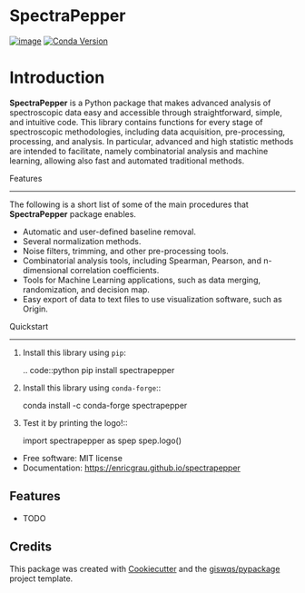 # SpectraPepper

[![image](https://img.shields.io/pypi/v/spectrapepper.svg)](https://pypi.python.org/pypi/spectrapepper) [![Conda Version](https://img.shields.io/conda/vn/conda-forge/spectrapepper.svg)](https://anaconda.org/conda-forge/spectrapepper)

Introduction
============

**SpectraPepper** is a Python package that makes advanced analysis of spectroscopic data easy and accessible
through straightforward, simple, and intuitive code. This library contains functions for every stage of spectroscopic
methodologies, including data acquisition, pre-processing, processing, and analysis. In particular, advanced and high
statistic methods are intended to facilitate, namely combinatorial analysis and machine learning, allowing also
fast and automated traditional methods.

Features
________
The following is a short list of some of the main procedures that **SpectraPepper** package enables.

* Automatic and user-defined baseline removal.
* Several normalization methods.
* Noise filters, trimming, and other pre-processing tools.
* Combinatorial analysis tools, including Spearman, Pearson, and n-dimensional correlation coefficients.
* Tools for Machine Learning applications, such as data merging, randomization, and decision map.
* Easy export of data to text files to use visualization software, such as Origin.



Quickstart
__________

1. Install this library using ``pip``:

      .. code::python
      pip install spectrapepper

2. Install this library using ``conda-forge``::

      conda install -c conda-forge spectrapepper

3. Test it by printing the logo!::

      import spectrapepper as spep
      spep.logo()


-   Free software: MIT license
-   Documentation: https://enricgrau.github.io/spectrapepper
    

## Features

-   TODO

## Credits

This package was created with [Cookiecutter](https://github.com/cookiecutter/cookiecutter) and the [giswqs/pypackage](https://github.com/giswqs/pypackage) project template.
